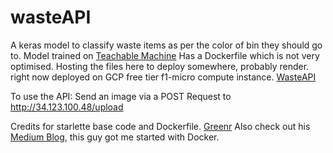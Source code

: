 # wasteAPI
A keras model to classify waste items as per the color of bin they should go to. Model trained on [Teachable Machine](https://teachablemachine.withgoogle.com)
Has a Dockerfile which is not very optimised.
Hosting the files here to deploy somewhere, probably render. right now deployed on GCP free tier f1-micro compute instance. [WasteAPI](http://34.123.100.48/)

To use the API:
 Send an image via a POST Request to http://34.123.100.48/upload 

Credits for starlette base code and Dockerfile. [Greenr](https://github.com/btphan95/greenr-tutorial)
Also check out his [Medium Blog](https://towardsdatascience.com/10-minutes-to-deploying-a-deep-learning-model-on-google-cloud-platform-13fa56a266ee), this guy got me started with Docker.
